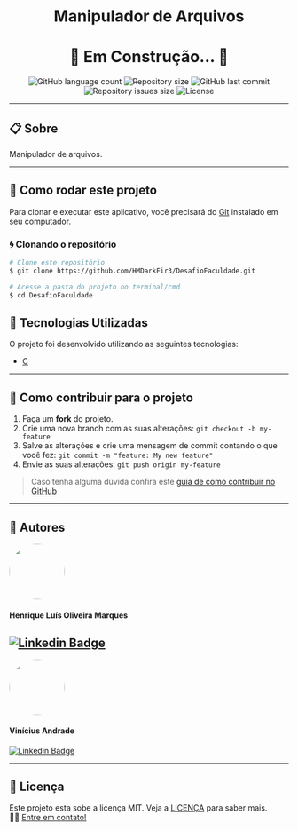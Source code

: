 <h1 align="center">Manipulador de Arquivos</h1>

<h1 align="center">
  🚧 Em Construção... 🚧
</h1>

<p align="center" >
  <img alt="GitHub language count" src="https://img.shields.io/github/languages/count/hmdarkfir3/DesafioFaculdade" />
  
  <img alt="Repository size" src="https://img.shields.io/github/repo-size/hmdarkfir3/DesafioFaculdade">
  
  <img alt="GitHub last commit" src="https://img.shields.io/github/last-commit/hmdarkfir3/DesafioFaculdade">
  
  <img alt="Repository issues size" src="https://img.shields.io/github/issues/hmdarkfir3/DesafioFaculdade">
  
  <img alt="License" src="https://img.shields.io/badge/license-MIT-blue.svg" />
</p>

---

## 📋 Sobre
Manipulador de arquivos.

---

## 📂 Como rodar este projeto

Para clonar e executar este aplicativo, você precisará do [Git](https://git-scm.com) instalado em seu computador.

### 🌀 Clonando o repositório

```bash
# Clone este repositório
$ git clone https://github.com/HMDarkFir3/DesafioFaculdade.git

# Acesse a pasta do projeto no terminal/cmd
$ cd DesafioFaculdade
```

## 🚀 Tecnologias Utilizadas
 
O projeto foi desenvolvido utilizando as seguintes tecnologias:

- [C](https://docs.microsoft.com/pt-br/cpp/?view=msvc-160)

---

## 💪 Como contribuir para o projeto

1. Faça um **fork** do projeto.
2. Crie uma nova branch com as suas alterações: `git checkout -b my-feature`
3. Salve as alterações e crie uma mensagem de commit contando o que você fez: `git commit -m "feature: My new feature"`
4. Envie as suas alterações: `git push origin my-feature`
> Caso tenha alguma dúvida confira este [guia de como contribuir no GitHub](https://github.com/firstcontributions/first-contributions)

---

## 🧑 Autores

<img style="border-radius: 50%;" src="https://github.com/HMDarkFir3.png" width="100px;" alt=""/>
<h4>Henrique Luís Oliveira Marques</h4>

[![Linkedin Badge](https://img.shields.io/badge/-Henrique-blue?style=flat-square&logo=Linkedin&logoColor=white&link=https://www.linkedin.com/in/henrique-luís-oliveira-marques-3406361a7/)](https://www.linkedin.com/in/henrique-luís-oliveira-marques-3406361a7/) 
---
<img style="border-radius: 50%;" src="https://media-exp1.licdn.com/dms/image/C5603AQGctH94qrj_WA/profile-displayphoto-shrink_400_400/0/1599742973448?e=1622678400&v=beta&t=budFMjRkzgpSR4Wu9cgu6ej_20uZPjOELCFFE5VET4s" width="100px;" alt=""/>
<h4>Vinícius Andrade</h4> 

[![Linkedin Badge](https://img.shields.io/badge/-Vinícius-blue?style=flat-square&logo=Linkedin&logoColor=white&link=https://www.linkedin.com/in/vinícius-andrade-a671491b3/)](https://www.linkedin.com/in/vinícius-andrade-a671491b3/) 

---

## 📝 Licença
Este projeto esta sobe a licença MIT. Veja a [LICENÇA](./LICENSE) para saber mais. 
<br>
👋🏽 [Entre em contato!](https://www.linkedin.com/in/henrique-luís-oliveira-marques-3406361a7/)

